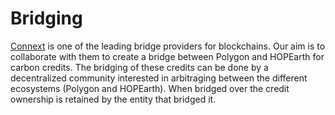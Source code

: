 # Bridging

[Connext](https://www.connext.network/) is one of the leading bridge providers for blockchains. Our aim is to collaborate with them to create a bridge between Polygon and HOPEarth for carbon credits. The bridging of these credits can be done by a decentralized community interested in arbitraging between the different ecosystems (Polygon and HOPEarth). When bridged over the credit ownership is retained by the entity that bridged it.&#x20;

